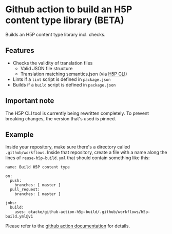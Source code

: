 # Github action to build an H5P content type library (BETA)
Builds an H5P content type library incl. checks.

## Features
- Checks the validity of translation files
  - Valid JSON file structure
  - Translation matching semantics.json (via [H5P CLI](https://github.com/h5p/h5p-cli))
- Lints if a `lint` script is defined in `package.json`
- Builds if a `build` script is defined in `package.json`

## Important note
The H5P CLI tool is currently being rewritten completely. To prevent breaking
changes, the version that's used is pinned.

## Example
Inside your repository, make sure there's a directory called
`.github/workflows`. Inside that repository, create a file with a name along the
lines of `reuse-h5p-build.yml` that should contain something like this:

```
name: Build H5P content type

on:
  push:
    branches: [ master ]
  pull_request:
    branches: [ master ]

jobs:
  build:
    uses: otacke/github-action-h5p-build/.github/workflows/h5p-build.yml@v1
```

Please refer to the
[github action documentation](https://docs.github.com/en/actions) for details.
